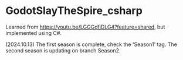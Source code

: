 # GodotSlayTheSpire_csharp
Learned from https://youtu.be/LGGGdfiDLG4?feature=shared, but implemented using C#.

(2024.10.13) The first season is complete, check the 'Season1' tag. The second season is updating on branch Season2.
